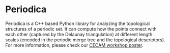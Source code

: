 # Periodica

Periodica is a
C++ based Python library for analyzing the topological structures
of a periodic set. It can compute how the points connect with
each other (captured by the Delaunay triangulation) at different
length scales (encoded in the periodic merge tree and the
topological descriptors). For more information, please check our 
[CECAM workshop poster](cecam_poster.pdf).

